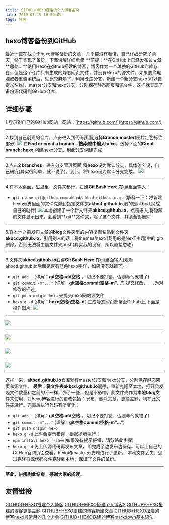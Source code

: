 ```yaml
---
title: GITHUB+HEXO搭建的个人博客备份
date: 2019-01-15 10:56:09
tags: 博客
---
```

## hexo博客备份到GitHub
<!--more-->
最近一直在找关于hexo博客备份的文章，几乎都没有看懂，自己仔细研究了两天，终于实现了备份，下面讲解详细步骤
**前提：**在GitHub上已经发布过文章
**思路：**使用Hexo在github搭建的博客，博客作为一个单独的GitHub仓库存在，但是这个仓库只有生成的静态网页文件，并没有Hexo的源文件，如果要换电脑或者重装系统后，就比较麻烦了，利用仓库分支，新建一个新分支hexo(可以自定义名称)，master分支和hexo分支，分别保存静态网页和源文件，这样就实现了备份源代码到GitHub仓库。
## 详细步骤
1.登录到自己的GitHub网站，网站：[https://github.com/](https://github.com/)
***
2.找到自己创建的仓库，点击进入到代码页面,选择**Branch:master**(图片红色标注部分)
![](http://wx4.sinaimg.cn/mw690/0060lm7Tly1fz73mc5zesj30y90e9tau.jpg)
在**Find or creat a branch...**搜索框中输入**hexo**，选择下面的**Creat branch: hexo**,创建hexo分支。到此分支创建完成
***
3.点击**2 branches**，进入分支管理页面,将**hexo**设为默认分支，具体怎么设，自己研究(其实很简单，就不说了)。到此，将hexo设为默认分支完成。
![](http://wx2.sinaimg.cn/mw690/0060lm7Tly1fz73yd54o0j30yc0atabh.jpg)
***
4.在本地桌面，磁盘里，文件夹都行，右键**Git Bash Here**,在git里面输入：
- `git clone git@github.com:akbcd/akbcd.github.io.git`(解释一下：将新建hexo分支里面的文件克隆到指定文件夹**akbcd.github.io**,我的是akbcd,换成自己的就行)
![](http://wx1.sinaimg.cn/mw690/0060lm7Tly1fz74co2j0cj30km0a8q40.jpg)
本地创建了一个新文件夹**akbcd.github.io**，点击进入,将隐藏的文件显示出来，会看到**.git**文件夹，除了这个文件，其余全部删除
***
5.将本地之前发布文章的**blog**文件夹里的内容复制粘贴到文件夹**akbcd.github.io**，引用别人的话：将themes/next/(我用的是NexT主题)中的.git/删除，否则无法将主题文件夹push(其实我的没有，所以直接忽略)
***
6.文件夹**akbcd.github.io**右键**Git Bash Here**,在git里面输入(观看akbcd.github.io后面是否有蓝色hexo字样，如果没有就错了)：
- `git add .` (详解：**git空格add空格.**，切记不要打错，否则命令就错了)
- `git commit -m"..."` (详解：**git空格commit空格-m"..."**)
提交修改，`...`为对修改的描述。
- `git push origin hexo` 
来提交hexo网站源文件
- `hexo g -d` (详解：**hexo空格g空格-d**)
生成静态网页部署至Github上,下面是操作图片:
![](http://wx3.sinaimg.cn/mw690/0060lm7Tly1fz75222tc2j30km0cjwhj.jpg)
***
![](http://wx4.sinaimg.cn/mw690/0060lm7Tly1fz752vwhh7j30kr0chadg.jpg)
***
![](http://wx4.sinaimg.cn/mw690/0060lm7Tly1fz753i9bz6j30kl07mta7.jpg)
***
![](http://wx1.sinaimg.cn/mw690/0060lm7Tly1fz7543vdyjj30km0chac2.jpg)
***
![](http://wx3.sinaimg.cn/mw690/0060lm7Tly1fz754oinm9j30kn0chjtj.jpg)
***
这样一来，**akbcd.github.io**仓库就有master分支和hexo分支，分别保存静态网页和源文件。
**最后：**将文件夹**akbcd.github.io**删除，重新克隆至本地，打开会发现文件数量和之前的不一样，少了一些，但是不影响。此文件夹作为本地**blog**文件夹使用，对hexo博客进行的更改包括：发布、删除文章，更换主题，均在此文件夹进行。完事后执行代码有所变化：
- `git add .` (详解：**git空格add空格.**，切记不要打错，否则命令就错了)
- `git commit -m"..."` (详解：**git空格commit空格-m"..."**)
- `git push origin hexo` 
- `hexo g -d`
此时会提示错误，根据提示执行：
- `npm install hexo --save`(如果没有提示报错，请忽略此步骤)
- `hexo g -d`
先上传源代码再发布文章，即完成了边发布边保存。可以上自己的GitHub官网页面查看，hexo和master分支均进行了更新。
本地文件丢失，通过克隆将源代码文件克隆到本地，保证了文件的备份。
***
**至此，讲解到此结束，感谢大家的阅读。**
## 友情链接
[GITHUB+HEXO搭建个人博客](https://akbcd.github.io/2018/09/22/GITHUB+HEXO搭建个人博客/)
[GITHUB+HEXO搭建个人博客2](https://akbcd.github.io/2019/01/08/GITHUB+HEXO搭建个人博客2/)
[GITHUB+HEXO搭建的博客更换主题](https://akbcd.github.io/2018/09/24/GITHUB+HEXO搭建的博客更换主题/)
[GITHUB+HEXO搭建的博客新建文章](https://akbcd.github.io/2018/10/27/GITHUB+HEXO搭建的博客新建文章/)
[GITHUB+HEXO搭建的博客hexo最常用的几个命令](https://akbcd.github.io/2018/10/27/GITHUB+HEXO搭建的博客hexo最常用的几个命令/)
[GITHUB+HEXO搭建的博客markdown基本语法](https://akbcd.github.io/2018/10/28/GITHUB+HEXO搭建的博客markdown基本语法/)